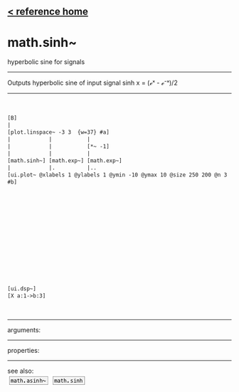 [< reference home](ceammc_lib.html)
---

# math.sinh~


hyperbolic sine for signals

---

Outputs hyperbolic sine of input signal
sinh x = (ℯˣ - ℯ⁻ˣ)/2
<br>


---


```


[B]
|
[plot.linspace~ -3 3  {w=37} #a]
|            |           |
|            |           [*~ -1]
|            |           |
[math.sinh~] [math.exp~] [math.exp~]
|            |.          |..
[ui.plot~ @xlabels 1 @ylabels 1 @ymin -10 @ymax 10 @size 250 200 @n 3 #b]














[ui.dsp~]
[X a:1->b:3]

            
```

---
arguments:


---
properties:


---
see also:<br>
[![math.asinh~](img/object_math.asinh~.png)](math.asinh~.html)
[![math.sinh](img/object_math.sinh.png)](math.sinh.html)
